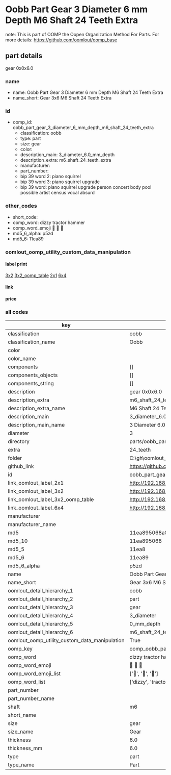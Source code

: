 # Oobb Part Gear 3 Diameter 6 mm Depth M6 Shaft 24 Teeth Extra  

note: This is part of OOMP the Oopen Organization Method For Parts. For more details: https://github.com/oomlout/oomp_base

##  part details
  



gear 0x0x6.0



### name
* name: Oobb Part Gear 3 Diameter 6 mm Depth M6 Shaft 24 Teeth Extra
* name_short: Gear 3x6 M6 Shaft 24 Teeth Extra
### id
* oomp_id: oobb_part_gear_3_diameter_6_mm_depth_m6_shaft_24_teeth_extra
  * classification: oobb
  * type: part
  * size: gear
  * color: 
  * description_main: 3_diameter_6.0_mm_depth
  * description_extra: m6_shaft_24_teeth_extra
  * manufacturer: 
  * part_number: 
  * bip 39 word 2: piano squirrel
  * bip 39 word 3: piano squirrel upgrade
  * bip 39 word: piano squirrel upgrade person concert body pool possible artist census vocal absurd

### other_codes
* short_code: 
* oomp_word: dizzy tractor hammer
* oomp_word_emoji :dizzy: :tractor: :hammer:
* md5_6_alpha: p5zd
* md5_6: 11ea89






### oomlout_oomp_utility_custom_data_manipulation
#### label print
[3x2](http://192.168.1.245:1112/?label=oomp%20p5zd)
[3x2_oomp_table](http://192.168.1.108:1112/?label=oomp%20p5zd)
[2x1](http://192.168.1.242:1112/?label=oomp%20p5zd)
[6x4](http://192.168.1.55:1112/?label=oomp%20p5zd)    

#### link

                              

#### price







### all codes 
| key | value |  
| --- | --- |  
| classification | oobb |  
| classification_name | Oobb |  
| color |  |  
| color_name |  |  
| components | [] |  
| components_objects | [] |  
| components_string | [] |  
| description | gear 0x0x6.0 |  
| description_extra | m6_shaft_24_teeth_extra |  
| description_extra_name | M6 Shaft 24 Teeth Extra |  
| description_main | 3_diameter_6.0_mm_depth |  
| description_main_name | 3 Diameter 6.0 mm Depth |  
| diameter | 3 |  
| directory | parts/oobb_part_gear_3_diameter_6_mm_depth_m6_shaft_24_teeth_extra |  
| extra | 24_teeth |  
| folder | C:\gh\oomlout_oobb_version_4_generated_parts\things\oobb_part_gear_3_diameter_6_mm_depth_m6_shaft_24_teeth_extra |  
| github_link | https://github.com/oomlout/oomlout_oomp_part_src/tree/main/parts/oobb_part_gear_3_diameter_6_mm_depth_m6_shaft_24_teeth_extra |  
| id | oobb_part_gear_3_diameter_6_mm_depth_m6_shaft_24_teeth_extra |  
| link_oomlout_label_2x1 | http://192.168.1.242:1112/?label=oomp%20p5zd |  
| link_oomlout_label_3x2 | http://192.168.1.245:1112/?label=oomp%20p5zd |  
| link_oomlout_label_3x2_oomp_table | http://192.168.1.108:1112/?label=oomp%20p5zd |  
| link_oomlout_label_6x4 | http://192.168.1.55:1112/?label=oomp%20p5zd |  
| manufacturer |  |  
| manufacturer_name |  |  
| md5 | 11ea895068a8950063975a35dd74ed20 |  
| md5_10 | 11ea895068 |  
| md5_5 | 11ea8 |  
| md5_6 | 11ea89 |  
| md5_6_alpha | p5zd |  
| name | Oobb Part Gear 3 Diameter 6 mm Depth M6 Shaft 24 Teeth Extra |  
| name_short | Gear 3x6 M6 Shaft 24 Teeth Extra |  
| oomlout_detail_hierarchy_1 | oobb |  
| oomlout_detail_hierarchy_2 | part |  
| oomlout_detail_hierarchy_3 | gear |  
| oomlout_detail_hierarchy_4 | 3_diameter |  
| oomlout_detail_hierarchy_5 | 0_mm_depth |  
| oomlout_detail_hierarchy_6 | m6_shaft_24_teeth_extra |  
| oomlout_oomp_utility_custom_data_manipulation | True |  
| oomp_key | oomp_oobb_part_gear_3_diameter_6_mm_depth_m6_shaft_24_teeth_extra |  
| oomp_word | dizzy tractor hammer |  
| oomp_word_emoji | :dizzy: :tractor: :hammer: |  
| oomp_word_emoji_list | [':dizzy:', ':tractor:', ':hammer:'] |  
| oomp_word_list | ['dizzy', 'tractor', 'hammer'] |  
| part_number |  |  
| part_number_name |  |  
| shaft | m6 |  
| short_name |  |  
| size | gear |  
| size_name | Gear |  
| thickness | 6.0 |  
| thickness_mm | 6.0 |  
| type | part |  
| type_name | Part |  
